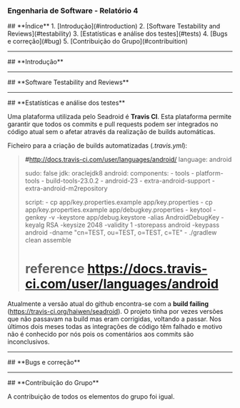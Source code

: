 ### **Engenharia de Software - Relatório 4**

<a name="index"/>
## **Índice**
1. [Introdução](#introduction)
2. [Software Testability and Reviews](#testability)
3. [Estatísticas e análise dos testes](#tests)
4. [Bugs e correção](#bug)
5. [Contribuição do Grupo](#contribuition)

---
<a name="introduction"/>
## **Introdução**


---
<a name="testability"/>
## **Software Testability and Reviews**


---
<a name="tests"/>
## **Estatísticas e análise dos testes**

Uma plataforma utilizada pelo Seadroid é **Travis CI**.
Esta plataforma permite garantir que todos os commits e pull requests podem ser integrados no código atual sem o afetar através da realização de builds automáticas.

Ficheiro para a criação de builds automatizadas (*.travis.yml*):

> #http://docs.travis-ci.com/user/languages/android/
> language: android
> 
> sudo: false
> jdk: oraclejdk8
> android:
>   components:
>       - tools
>       - platform-tools
>       - build-tools-23.0.2
>       - android-23
>       - extra-android-support
>       - extra-android-m2repository
> 
> script:
>     - cp app/key.properties.example app/key.properties
>     - cp app/key.properties.example app/debugkey.properties
>     - keytool -genkey -v -keystore app/debug.keystore -alias AndroidDebugKey -keyalg RSA -keysize 2048 -validity 1 -storepass android -keypass android -dname "cn=TEST, ou=TEST, o=TEST, c=TE"
>     - ./gradlew clean assemble
> 
> 
> # reference https://docs.travis-ci.com/user/languages/android

Atualmente a versão atual do github encontra-se com a **build failing** (<https://travis-ci.org/haiwen/seadroid>).
O projeto tinha por vezes versões que não passavam na build mas eram corrigidas, voltando a passar. Nos últimos dois meses todas as integrações de código têm falhado e motivo não é conhecido por nós pois os comentários aos commits são inconclusivos.

---
<a name="bug"/>
## **Bugs e correção**


---
<a name="contribuition"/>
## **Contribuição do Grupo**

A contribuição de todos os elementos do grupo foi igual.
